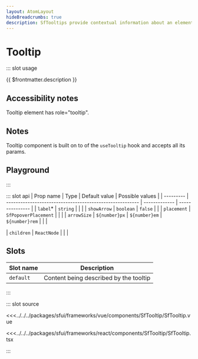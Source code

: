 ```yaml
---
layout: AtomLayout
hideBreadcrumbs: true
description: SfTooltips provide contextual information about an element when that owning element receives focus or is hovered over, but is otherwise not visible on the page.
---
```


# Tooltip

::: slot usage

{{ $frontmatter.description }}

## Accessibility notes

Tooltip element has role="tooltip".

## Notes

Tooltip component is built on to of the `useTooltip` hook and accepts all its params.

## Playground

<Generate />

:::

::: slot api
| Prop name | Type                                                     | Default value | Possible values |
| --------- | -------------------------------------------------------- | ------------- | --------------- |
| `label`\*   | `string`                                                 |               |                 |
| `showArrow` | `boolean`                                                | `false`       |                 |
| `placement` | `SfPopoverPlacement`                                    |               |                 |
| `arrowSize` | `${number}px` &#124; `${number}em` &#124; `${number}rem` |               |                 |
<!-- react -->
| `children` | `ReactNode` | | |
<!-- end react -->

<!-- vue -->
## Slots

| Slot name |            Description            |
| --------- | ------------------------------- |
| `default`   | Content being described by the tooltip   |
<!-- end vue -->
:::

::: slot source
<SourceCode>

<!-- vue -->
<<<../../../packages/sfui/frameworks/vue/components/SfTooltip/SfTooltip.vue
<!-- end vue -->
<!-- react -->
<<<../../../packages/sfui/frameworks/react/components/SfTooltip/SfTooltip.tsx
<!-- end react -->

</SourceCode>
:::
